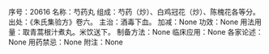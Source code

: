 序号：20616
名称：芍药丸
组成：芍药（炒）、白鸡冠花（炒）、陈槐花各等分。
出处：《朱氏集验方》卷六。
主治：酒毒下血。
加减：None
功效：None
用法用量：取青蒿根汁煮丸。米饮送下。
制备方法：None
临床应用：None
各家论述：None
用药禁忌：None
附注：None
